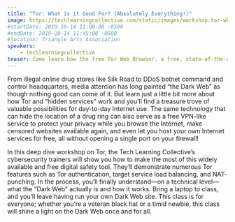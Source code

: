 ```yaml
---
title: "Tor: What is it Good For? (Absolutely Everything!)"
image: https://techlearningcollective.com/static/images/workshop.tor-what-is-it-good-for-absolutely-everything.rectangle.png
#startDate: 2019-10-14 11:00:00 -0500
#endDate: 2019-10-14 11:45:00 -0500
#location: Triangle Arts Association
speakers:
    - techlearningcollective
teaser: Come learn how the free Tor Web Browser, a free, state-of-the-art, privacy-enhancing Web browser, SOCKS proxy, and anonymizing overlay mixnet, can be your gateway to the Dark Web while simultaneously keeping you safer and your personal info more private as you browse web sites big and small.
---
```


From illegal online drug stores like Silk Road to DDoS botnet command and control headquarters, media attention has long painted “the Dark Web” as though nothing good can come of it. But learn just a little bit more about how Tor and “hidden services” work and you’ll find a treasure trove of valuable possibilities for day-to-day Internet use. The same technology that can hide the location of a drug ring can also serve as a free VPN-like service to protect your privacy while you browse the Internet, make censored websites available again, and even let you host your own Internet services for free, all without opening a single port on your firewall!

In this deep dive workshop on Tor, the Tech Learning Collective’s cybersecurity trainers will show you how to make the most of this widely available and free digital safety tool. They’ll demonstrate numerous Tor features such as Tor authentication, target service load balancing, and NAT-punching. In the process, you’ll finally understand—on a technical level—what the “Dark Web” actually is and how it works. Bring a laptop to class, and you’ll leave having run your own Dark Web site. This class is for everyone; whether you’re a veteran black hat or a timid newbie, this class will shine a light on the Dark Web once and for all.
